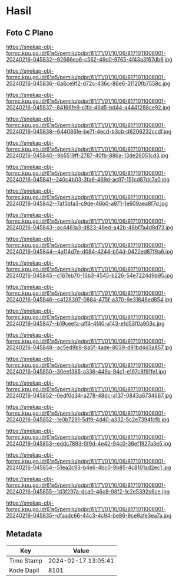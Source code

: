 # Hasil

## Foto C Plano

https://sirekap-obj-formc.kpu.go.id/61e5/pemilu/pdpr/81/71/01/10/06/8171011006001-20240216-045832--92666ea6-c562-49c0-9765-4f43a3f67db6.jpg

https://sirekap-obj-formc.kpu.go.id/61e5/pemilu/pdpr/81/71/01/10/06/8171011006001-20240216-045836--6a8ce9f2-d72c-436c-86e6-31120fb7558c.jpg

https://sirekap-obj-formc.kpu.go.id/61e5/pemilu/pdpr/81/71/01/10/06/8171011006001-20240216-045837--84166fe9-c1fd-46d5-bd44-a4441288ce92.jpg

https://sirekap-obj-formc.kpu.go.id/61e5/pemilu/pdpr/81/71/01/10/06/8171011006001-20240216-045838--644086fe-be7f-4ecd-b3cb-d6206232ccdf.jpg

https://sirekap-obj-formc.kpu.go.id/61e5/pemilu/pdpr/81/71/01/10/06/8171011006001-20240216-045840--9b5519ff-2787-40fb-886a-13de26051cd3.jpg

https://sirekap-obj-formc.kpu.go.id/61e5/pemilu/pdpr/81/71/01/10/06/8171011006001-20240216-045841--240c4b03-3fa6-469d-ac97-151cd87dc7a0.jpg

https://sirekap-obj-formc.kpu.go.id/61e5/pemilu/pdpr/81/71/01/10/06/8171011006001-20240216-045842--7af5bfa3-c9de-46b0-a971-1e609aea8f7d.jpg

https://sirekap-obj-formc.kpu.go.id/61e5/pemilu/pdpr/81/71/01/10/06/8171011006001-20240216-045843--ac4461a3-d823-46ed-a42b-48bf7a4d8d73.jpg

https://sirekap-obj-formc.kpu.go.id/61e5/pemilu/pdpr/81/71/01/10/06/8171011006001-20240216-045844--4a114d7e-d084-4244-b54d-0422ed87f9a6.jpg

https://sirekap-obj-formc.kpu.go.id/61e5/pemilu/pdpr/81/71/01/10/06/8171011006001-20240216-045845--c167eb70-16b3-4545-b226-54e7224d9b95.jpg

https://sirekap-obj-formc.kpu.go.id/61e5/pemilu/pdpr/81/71/01/10/06/8171011006001-20240216-045846--c4128397-0884-475f-a370-9e31848ed854.jpg

https://sirekap-obj-formc.kpu.go.id/61e5/pemilu/pdpr/81/71/01/10/06/8171011006001-20240216-045847--b19ceefa-aff4-4f40-a143-e1d53f0a903c.jpg

https://sirekap-obj-formc.kpu.go.id/61e5/pemilu/pdpr/81/71/01/10/06/8171011006001-20240216-045848--ac5ed9b9-8a5f-4ade-8039-d91bd4d3a857.jpg

https://sirekap-obj-formc.kpu.go.id/61e5/pemilu/pdpr/81/71/01/10/06/8171011006001-20240216-045850--30eef365-a336-449a-94c1-e197c8f91fef.jpg

https://sirekap-obj-formc.kpu.go.id/61e5/pemilu/pdpr/81/71/01/10/06/8171011006001-20240216-045852--0edf0d34-a278-48dc-a137-0843a6734667.jpg

https://sirekap-obj-formc.kpu.go.id/61e5/pemilu/pdpr/81/71/01/10/06/8171011006001-20240216-045852--1e0b7291-5df9-4d40-a332-5c2e7394fcfb.jpg

https://sirekap-obj-formc.kpu.go.id/61e5/pemilu/pdpr/81/71/01/10/06/8171011006001-20240216-045853--eddc7893-5f9d-4e42-94c0-36ef1927a3e5.jpg

https://sirekap-obj-formc.kpu.go.id/61e5/pemilu/pdpr/81/71/01/10/06/8171011006001-20240216-045854--51ea2c93-b4e6-4bc0-9b85-4c8101ad2ec1.jpg

https://sirekap-obj-formc.kpu.go.id/61e5/pemilu/pdpr/81/71/01/10/06/8171011006001-20240216-045855--1d3f297a-dca0-46c8-98f2-1c2e5392c6ce.jpg

https://sirekap-obj-formc.kpu.go.id/61e5/pemilu/pdpr/81/71/01/10/06/8171011006001-20240216-045835--dfaadc66-44c3-4c94-be86-9ce9afe3ea7a.jpg


## Metadata

| Key        | Value               |
| ---------- | ------------------- |
| Time Stamp | 2024-02-17 13:05:41 |
| Kode Dapil | 8101                |



